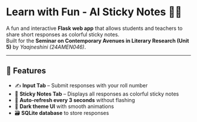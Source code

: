 # Learn with Fun - AI Sticky Notes 🎨📝

A fun and interactive **Flask web app** that allows students and teachers to share short responses as colorful sticky notes.  
Built for the **Seminar on Contemporary Avenues in Literary Research (Unit 5)** by *Yaajneshini (24AMEN046)*.

---

## 🚀 Features
- ✍️ **Input Tab** – Submit responses with your roll number  
- 📝 **Sticky Notes Tab** – Displays all responses as colorful sticky notes  
- 🔄 **Auto-refresh every 3 seconds** without flashing  
- 🎨 **Dark theme UI** with smooth animations  
- 🗃️ **SQLite database** to store responses  

 

